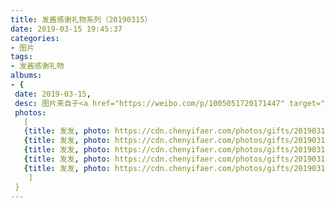 ```yaml
---
title: 发酱感谢礼物系列（20190315）
date: 2019-03-15 19:45:37
categories:
- 图片
tags:
- 发酱感谢礼物
albums:
- {
 date: 2019-03-15, 
 desc: 图片来自于<a href="https://weibo.com/p/1005051720171447" target="_blank">quanmmmmm</a><br/> "要不这个你自己讲""不用多说啦",
 photos: 
   [
   {title: 发发, photo: https://cdn.chenyifaer.com/photos/gifts/20190315/IMG_5710.JPG},
   {title: 发发, photo: https://cdn.chenyifaer.com/photos/gifts/20190315/IMG_5711.JPG},
   {title: 发发, photo: https://cdn.chenyifaer.com/photos/gifts/20190315/IMG_5712.JPG},
   {title: 发发, photo: https://cdn.chenyifaer.com/photos/gifts/20190315/IMG_5713.JPG},
   {title: 发发, photo: https://cdn.chenyifaer.com/photos/gifts/20190315/IMG_5714.JPG},
    ]
 }
---
```


